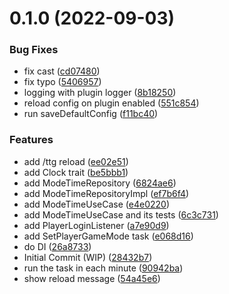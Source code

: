 # 0.1.0 (2022-09-03)


### Bug Fixes

* fix cast ([cd07480](https://github.com/GiganticMinecraft/TimeToGo/commit/cd0748057aed12734f5ca14f7295aac3a6987a70))
* fix typo ([5406957](https://github.com/GiganticMinecraft/TimeToGo/commit/540695777c4ca863e65d837162ed98cab0fb5404))
* logging with plugin logger ([8b18250](https://github.com/GiganticMinecraft/TimeToGo/commit/8b182503bb1c20fe1394529216f0c11c4be951b4))
* reload config on plugin enabled ([551c854](https://github.com/GiganticMinecraft/TimeToGo/commit/551c8547f4c2c2e43cf18071020fe2e39c3aada3))
* run saveDefaultConfig ([f11bc40](https://github.com/GiganticMinecraft/TimeToGo/commit/f11bc40c259a9ac1a9eb13e1b8d1f839ec0e265d))


### Features

* add /ttg reload ([ee02e51](https://github.com/GiganticMinecraft/TimeToGo/commit/ee02e519fea1b07efc0a8dbbbd3df6ba65598eea))
* add Clock trait ([be5bbb1](https://github.com/GiganticMinecraft/TimeToGo/commit/be5bbb19a92c581d9093ca8274a954fc760beb6d))
* add ModeTimeRepository ([6824ae6](https://github.com/GiganticMinecraft/TimeToGo/commit/6824ae6fe3fcce2735537d0f592bdf1ad9aff9e0))
* add ModeTimeRepositoryImpl ([ef7b6f4](https://github.com/GiganticMinecraft/TimeToGo/commit/ef7b6f468f163e1dc43c99efbaf4f308fac2f3cc))
* add ModeTimeUseCase ([e4e0220](https://github.com/GiganticMinecraft/TimeToGo/commit/e4e022004a1bb9651a24da9d060bfe46770903be))
* add ModeTimeUseCase and its tests ([6c3c731](https://github.com/GiganticMinecraft/TimeToGo/commit/6c3c731d0eb28902fb1b7a82c5e69ee28b55d798))
* add PlayerLoginListener ([a7e90d9](https://github.com/GiganticMinecraft/TimeToGo/commit/a7e90d94744080af5e2e3210634a0815b11b365a))
* add SetPlayerGameMode task ([e068d16](https://github.com/GiganticMinecraft/TimeToGo/commit/e068d164389c18a47dd498ef3f7132a2d4e4c146))
* do DI ([26a8733](https://github.com/GiganticMinecraft/TimeToGo/commit/26a873319816d7b9e39c191689f83df0c4ea09bc))
* Initial Commit (WIP) ([28432b7](https://github.com/GiganticMinecraft/TimeToGo/commit/28432b7f8686598a93f5e1f70113316d49ce2a16))
* run the task in each minute ([90942ba](https://github.com/GiganticMinecraft/TimeToGo/commit/90942bab4232e9b9ab982c6930e92326983b1593))
* show reload message ([54a45e6](https://github.com/GiganticMinecraft/TimeToGo/commit/54a45e6b0a1c90efea8f599233c67185497adddb))




